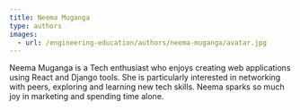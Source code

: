 ```yaml
---
title: Neema Muganga
type: authors
images:
  - url: /engineering-education/authors/neema-muganga/avatar.jpg 
---
```

Neema Muganga is a Tech enthusiast who enjoys creating web applications using React and Django tools. She is particularly interested in networking with peers, exploring and learning new tech skills. Neema sparks so much joy in marketing and spending time alone.